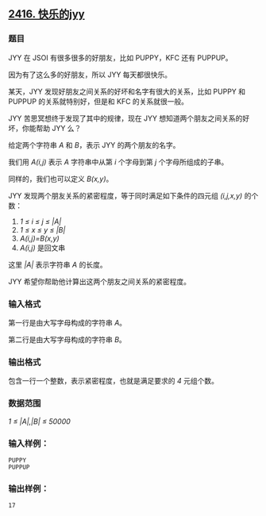 ## [2416. 快乐的jyy](https://www.acwing.com/problem/content/2418/)

### 题目

JYY 在 JSOI 有很多很多的好朋友，比如 PUPPY，KFC 还有 PUPPUP。

因为有了这么多的好朋友，所以 JYY 每天都很快乐。

某天，JYY 发现好朋友之间关系的好坏和名字有很大的关系，比如 PUPPY 和 PUPPUP 的关系就特别好，但是和 KFC 的关系就很一般。

JYY 苦思冥想终于发现了其中的规律，现在 JYY 想知道两个朋友之间关系的好坏，你能帮助 JYY 么？

给定两个字符串 *A* 和 *B*，表示 JYY 的两个朋友的名字。

我们用 *A(i,j)* 表示 *A* 字符串中从第 *i* 个字母到第 *j* 个字母所组成的子串。

同样的，我们也可以定义 *B(x,y)*。

JYY 发现两个朋友关系的紧密程度，等于同时满足如下条件的四元组 *(i,j,x,y)* 的个数：

1. *1 ≤ i ≤ j ≤ |A|*
2. *1 ≤ x ≤ y ≤ |B|*
3. *A(i,j)=B(x,y)*
4. *A(i,j)* 是回文串

这里 *|A|* 表示字符串 *A* 的长度。

JYY 希望你帮助他计算出这两个朋友之间关系的紧密程度。

### 输入格式

第一行是由大写字母构成的字符串 *A*。

第二行是由大写字母构成的字符串 *B*。

### 输出格式

包含一行一个整数，表示紧密程度，也就是满足要求的 *4* 元组个数。

### 数据范围

*1 ≤ |A|,|B| ≤ 50000*

### 输入样例：

```
PUPPY
PUPPUP
```

### 输出样例：

```
17
```

